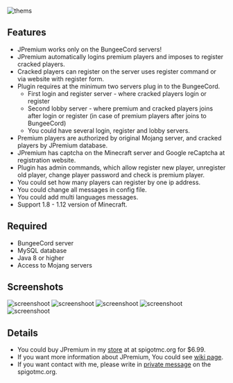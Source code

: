 ![thems](https://lh3.googleusercontent.com/ldOXj7NJIWimurtJ8_waNq0KLgnPg5pAWxlcrCPVRopseijoZPEnhihZxKwNLbDITJJYBx8WcmCenG_Z6Nebl2tF6MBfbEcd8MtmAibVNtWG7ohQWHKhKcums9hha11tduAtNQn-DHp96ZEvILgfRgEiJBoUTDflJkp2mb-fkTPjDKZAbN__Z1SOfT-GqEUZlUIfjjBD2v7V3X_VxrG5SCSFZxMb9N9yZHraFmh4PKwo68TNxlRUPFxfQ1_q8wKlHxWJP0d-aO9J4KoBMn9tEUDW1JN7gPjThSf5sDE6pKt4YG9VoDwLLLiKqb47Br1Ziv49nuZZQJjD6Wy-XlTuvw2iSDcOz9UShXhsssnp4ll3Cr9opuDO7u8qCp2yA8i5oy4-yqtHeqQnuEm56GGJ7r92vVE5WEynWH-4mvwNqUPoQGG0s_DXFjUDs1NdauwKfsBbF8jA8zcss7dc857NVZaP9uwfV6CaAtOYGqMZXwDW5juxmHfRhnKGb8tpLaF4uarGZGLaAaeN7NnDrs0e_Md5MpjiuxPFZm2k_iOpJJj7b8CjAzMOX1WnDFPofpzr=w1033-h953)

## Features
* JPremium works only on the BungeeCord servers!
* JPremium automatically logins premium players and imposes to register cracked players.
* Cracked players can register on the server uses register command or via website with register form.
* Plugin requires at the minimum two servers plug in to the BungeeCord.
     * First login and register server - where cracked players login or register
     * Second lobby server - where premium and cracked players joins after login or register (in case of premium players after joins to BungeeCord)
     * You could have several login, register and lobby servers.
* Premium players are authorized by original Mojang server, and cracked players by JPremium database.
* JPremium has captcha on the Minecraft server and Google reCaptcha at registration website.
* Plugin has admin commands, which allow register new player, unregister old player, change player password and check is premium player.
* You could set how many players can register by one ip address.
* You could change all messages in config file.
* You could add multi languages messages.
* Support 1.8 - 1.12 version of Minecraft.

## Required
* BungeeCord server
* MySQL database
* Java 8 or higher
* Access to Mojang servers

## Screenshots

![screenshoot](https://lh3.googleusercontent.com/2zFQ5iRZYCh7KvuDQ5xhmf1pBLSEbo03EOOwcpC7LLAIpeDu1EofBE6iNfsK5dUcXJ8XqEOjPGFgvJC_XnyV60ahI1jdmwMHiVR7KP4bL-a3xvN1MNahNjHnTdeVai68v19pUxEzbtbClNJ-270iDbEGRzrD1WJ5w_KOA5ucVCotCuceH_cSr3Amu5KwUtBQEKuIqJqPo7EkG5vupry3222gIPc3T8FNlLepcRpVozdA3rPNwief1XYTd5l7xpMeK_gJLuUPGdmZ5sgOexC_OLzcgixO4gcMOKA7zz0MlfDQqTofq6x4jq9j0rsCyoP1v5nOZrW-4m0wZcTaaDblM8At4kKVxTj-DLHtjbRMU52Qr9eZJSmzy-fVe8XFyQa_JkJSHbW2cbvU8xRgJ30G7LCM6PjAQtoKYAQ6r5CsEKcw0CvJntUst3TX3ggp1ezIkoaQ_vtqDgmPC7yw7wmb0BMQDqoErMJysGWFgFmrqp0PpcsNtivI3M6GXFVCPFawhmK0swTDsO1gxylaJiZ47qUsw2ASoWU2j3ktgsQ3nG2haOprPqT2az-xVEr-Vrna=w1033-h953)
![screenshoot](https://lh3.googleusercontent.com/1L1YNfHPJ1QxaMlPGSd_lHrP7NwC8ZcPXgPTbPptwpqexFjAZNZUKS92kNWR6ooLd6W_UmIUIwsp-WfutmbSgV0d3yWybCoanR72322XkFMeiAE5cW9mM1OTL8LKzctHhvpXClJri7Y7PjODJvVJ24QEL8Epf1PC3vHgl4Rly0YRa5IWx4O2XZEj5X3xc8mMavqcEtbbam8H22vjyEwWRFGEakdwd85bcTu2__e7rAXRhTWSsotnlmJxLF3UnelhAGjX8pqPcW0pdfkyeuIf_DKOeWfJPmwOSeS6AWPxHBb44lM1KwCTLX23CI2e-yrzG9SBnTGj-42J-Kbgqbm51MPZkOma-UpwoJWfsp1r30kDQnVsPE2VADvm9TUYSkxR7QHmUjTYHsv4Wvcgnnb4aNul5Q3bq3wG9CHu555k2iLqiMarUpTLbjH15zKA7xasf4XLyRHFpGg8A7gGMDXXd9GSKAUfyyEVQu-7U-eBWjN6SqNNR3nibGEU8yMKj43vGdIn5mIyIJQ1_SDO8LLcRwko3IyRsA4MZpA08tN1xvV5fZjEsByN8ay5AO4VyJL7=w1033-h953)
![screenshoot](https://lh3.googleusercontent.com/BnxhROqpUoQ2JFzEk6DuVa7J0NRN-69lAZnE3yKOcxEi_Lg9KZPhkT2acqPYsZi63ffZpsJzgtIP5mrfn67Yax4ichvmeOd1XYCTPRN2fqkp76V5wwiwsF9lQ5LryIgCREktiK8f36b1ghLUgxLSUz8rmCYBg72yYM7k77fFP9FAyNwTmazr9eyZDyvoTsn8h2-3u4ehZ0XnI5YEV07caGi0vvu73yDht2NTBpbF43vrtWCMvfwxb-uE1Q7nWF0hqvS-zviZxUzY55ITe6v_Fm2XMKJ__zo1LBAPoSCHk8TCw2lWQmDbl5s4nKTsYpvmf3OcTbeCpQ848VZfow65wFBrynOTy9TEVpMl9eFyNd2XcU0N2GU6vMPOgxnD6Fyhf_kH4Qyx7ZSkbWUjN46QgFPVpu1w85vHp7Gi8ruGqSRdN5tsbsxwG5tyqCx2ndTTjOF81Wp87n4H8E5tVwEc2NY7p2D2ftTvHJrYygNe6j5RwNxOUD40Abtj_qk4XR2hV_xDpGnYOXvCrb4jVBPF363OT0FBBqrR43HsUvGn7ARuUf8vvMGSqPJD_llE4tEk=w1033-h953)
![screenshoot](https://lh3.googleusercontent.com/xO4XgQi0Xr0XBEsXtF5w4anVbqJkvFBFvMMlO3QaN1PFaUF2FKrdBzL9VugNeoKZxEnwnr5ONcD75vZtTFGOLKeQ7CBI33MIfr9QfowD7Q-1LG7laTWmxgadDSvU2hbRr2MU-QDUUKELbrc3X4Ebj9kBHRg1_45eefYp7PFMf2MtPPfqjBpQqF2-hQN1FmwPHaAgUfUiBANGj8JTn1S5fSKBE-vsG8Kop7Ddgwuae3BWpfsc-U1PNcd6z4-fjEt1ecva85ieWl3TRQLtapTAhyEA6YYErFgJcj58L7pUExWs-Xa_uDzGPCEvcqgIAcozq0rMKwSgV15B-evxcYQ3tKauae080CT7_gd1MtybZ8C9j3765RkDcP-O-k8RK6o02BCmf4bo7dvhxuWRn0FGCMosB0eSxEnBdoYfQS3bPKOrNt0UWkaO34TmSh-Ck4tnHoCC80829foQLZD7LfNvkCL79RBzQNFr4PK1TrWisJp_4U8QBd72fI4vnUWOr2dHFK48V4AGOJdGl7dnFW_UqXBWGl3qvb2JT6-pUU2wI8go1EUdqYtOisywiWF7wOAO=w1033-h953)
![screenshoot](https://lh3.googleusercontent.com/k3FvHZ0WYG4P-qMy-FbUewfDhY35Sggjebn7CsUFQNx0dESzurAteoZJs_8_RP9uA1U0LtkvjYzd-k9gnpWrtgVFy2hC71iUrR1EJ6-6dWHGXZ3nOHRemfsaQwxaQ01rTHnUp9m7AZRFoW7lKl5x-q2zjDbPqpc6qXLr4fGsQtxbpf6vrVI54sSfwTWEp0Au2DvSjzOX9yl8YqT8NF6bDazYfgAzMy_U7NxUpttrNfkSuyrleBhji7oAUp93glCScoPe0RWLPONCZ3xb_h06uI_CG6todn_CR7zHsNkaPxQjOw76Ho-_mHY0Xl3dcL0DOpDKpT2XatkQN3_2OOfVFZsFb0Q5Tk8vDdRuXyl0wjEMlzTDNSJUZi3D6ZS7vb7wbPjVpgfD-O_34CExO3j7Fw04L_c009Vvlc_uaM0bkjUqTQGwq7tESjy6wEcv50C0IP_NgX5NB0QVgri57MZ46NMJ3A2qvTgfRPc_9iF_9Ul_3tyMJOlm_BrnWiZ0S0K30kDy5_KV7ihaguJVN70wnL2HiY8NEIzEdWVrLYSvJTNztWvqrY1vljht0jdTAlc-=w1033-h953)

## Details

* You could buy JPremium in my [store](https://www.spigotmc.org/resources/jpremium.27766/) at at spigotmc.org for $6.99.
* If you want more information about JPremium, You could see [wiki page](https://github.com/Jakubson/JPremium/wiki).
* If you want contact with me, please write in [private message](https://www.spigotmc.org/conversations/add?to=Jakubson) on the spigotmc.org.
